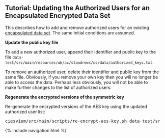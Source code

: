 ## Tutorial: Updating the Authorized Users for an Encapsulated Encrypted Data Set

This describes how to add and remove authorized users for an existing [encapsulated data set](creating-encrypted-dataset.html).
The same initial conditions are assumed.

**Update the public key file**

To add a new authorized user, append their identifier and public key to the file <code>data-test/src/main/resources/uk/ac/standrews/cs/data/authorized_keys.txt</code>.

To remove an authorized user, delete their identifier and public key from the same file. Obviously, if you remove your own key then you will no longer be
able to access the data. Perhaps less obviously, you will not be able to make further changes to the list of authorized users.

**Regenerate the encrypted versions of the symmetric key**

Re-generate the encrypted versions of the AES key using the updated authorized user list:

<pre>ciesvium/src/main/scripts/re-encrypt-aes-key.sh data-test/src/main/resources/uk/ac/standrews/cs/data/authorized_keys.txt data-test/src/main/resources/uk/ac/standrews/cs/data/encrypted_key.txt</pre>

{% include navigation.html %}
